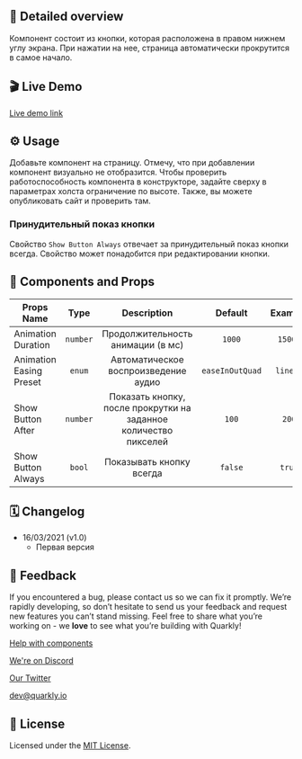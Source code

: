 ## 📖 Detailed overview

Компонент состоит из кнопки, которая расположена в правом нижнем углу экрана. При нажатии на нее, страница автоматически прокрутится в самое начало.

## 🎬 Live Demo

[Live demo link](https://quarkly-ui-components.netlify.app/backtotop/)

## ⚙️ Usage

Добавьте компонент на страницу. Отмечу, что при добавлении компонент визуально не отобразится. Чтобы проверить работоспособность компонента в конструкторе, задайте сверху в параметрах холста ограничение по высоте. Также, вы можете опубликовать сайт и проверить там.

### Принудительный показ кнопки

Свойство `Show Button Always` отвечает за принудительный показ кнопки всегда. Свойство может понадобится при редактировании кнопки.

## 🧩 Components and Props

| Props Name              |   Type    |                           Description                            |     Default     | Example  |
| ----------------------- | :-------: | :--------------------------------------------------------------: | :-------------: | :------: |
| Animation Duration      | `number ` |                Продолжительность анимации (в мс)                 |     `1000`      | `15000`  |
| Animation Easing Preset |  `enum`   |               Автоматическое воспроизведение аудио               | `easeInOutQuad` | `linear` |
| Show Button After       | `number`  | Показать кнопку, после прокрутки на заданное количество пикселей |      `100`      |  `200`   |
| Show Button Always      |  `bool`   |                     Показывать кнопку всегда                     |     `false`     |  `true`  |

## 🗓 Changelog

- 16/03/2021 (v1.0)
  - Первая версия

## 📮 Feedback

If you encountered a bug, please contact us so we can fix it promptly. We’re rapidly developing, so don’t hesitate to send us your feedback and request new features you can’t stand missing. Feel free to share what you’re working on - we **love** to see what you’re building with Quarkly!

[Help with components](https://feedback.quarkly.io/communities/1-quarkly-forum/categories/7-components/topics)

[We're on Discord](https://discord.gg/f9KhSMGX)

[Our Twitter](https://twitter.com/quarklyapp)

[dev@quarkly.io](mailto:dev@quarkly.io)

## 📝 License

Licensed under the [MIT License](https://raw.githubusercontent.com/quarkly/community-kit/master/LICENSE).
